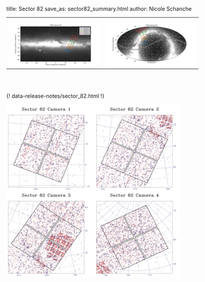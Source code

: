 title: Sector 82
save_as: sector82_summary.html
author: Nicole Schanche


<table>
  <tr>
    <th colspan="2" ></th>
  </tr>
  <tr>
    <td width="50%" style = "text-align: center;">
          <img class="img-responsive" style="max-width:100%;" src="images/sector-plots/tess_galactic_sector_082.png"> 
    </td>
    <td width="50%" style = "text-align: center;">
          <img class="img-responsive" style="max-width:100%;" src="images/sector-plots/tess_icrs_sector_082.png">
    </td>
  </tr>
</table>
<br></br>





{! data-release-notes/sector_82.html !}

<img class="img-responsive" style="max-width:90%;" src="images/sector-plots/sector-plots.082.jpeg">